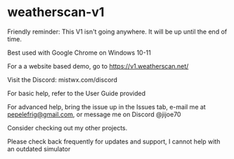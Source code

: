 # weatherscan-v1

Friendly reminder: This V1 isn't going anywhere. It will be up until the end of time.

Best used with Google Chrome on Windows 10-11

For a a website based demo, go to https://v1.weatherscan.net/

Visit the Discord:
mistwx.com/discord

For basic help, refer to the User Guide provided

For advanced help, bring the issue up in the Issues tab, e-mail me at pepelefrig@gmail.com, or message me on Discord @jijoe70

Consider checking out my other projects.

Please check back frequently for updates and support, I cannot help with an outdated simulator

